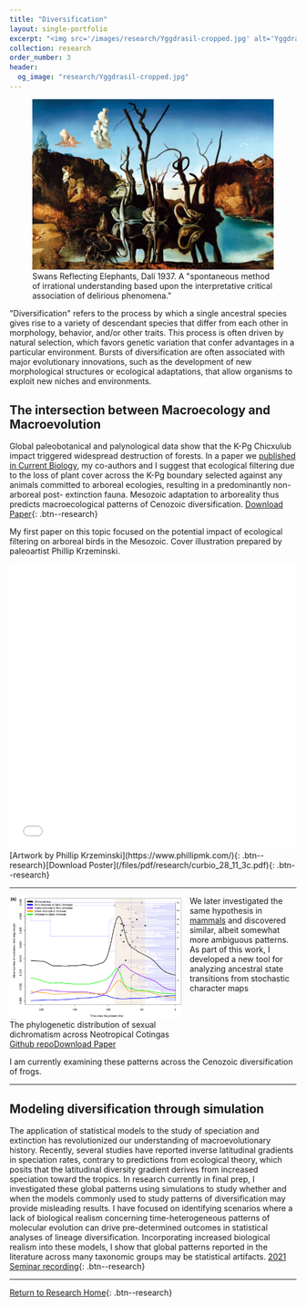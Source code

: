 ```yaml
---
title: "Diversification"
layout: single-portfolio
excerpt: "<img src='/images/research/Yggdrasil-cropped.jpg' alt='Yggdrasil'>"
collection: research
order_number: 3
header: 
  og_image: "research/Yggdrasil-cropped.jpg"
---
```


<figure>
  <img src="/images/research/swans-reflecting-elephants.jpg" alt="Swans Reflecting Elephants by Salvador Dalí"/>
  <figcaption> Swans Reflecting Elephants, Dalí 1937. A "spontaneous method of irrational understanding based upon the interpretative critical association of delirious phenomena."</figcaption>
</figure>

"Diversification" refers to the process by which a single ancestral species gives rise to a variety of descendant species that differ from each other in morphology, behavior, and/or other traits. This process is often driven by natural selection, which favors genetic variation that confer advantages in a particular environment. Bursts of diversification are often associated with major evolutionary innovations, such as the development of new morphological structures or ecological adaptations, that allow organisms to exploit new niches and environments.

## The intersection between Macroecology and Macroevolution

Global paleobotanical and palynological data show that the K-Pg Chicxulub impact triggered widespread destruction of forests. In a paper we [published in Current Biology](https://doi.org/10.1016/j.cub.2018.04.062), my co-authors and I suggest that ecological filtering due to the loss of plant cover across the K-Pg boundary selected against any animals committed to arboreal ecologies, resulting in a predominantly non-arboreal post- extinction fauna. Mesozoic adaptation to arboreality thus predicts macroecological patterns of Cenozoic diversification. [Download Paper](https://github.com/jakeberv/jakeberv.github.io/raw/master/files/pdf/papers/Field_et_al_2018.pdf){: .btn--research}

My first paper on this topic focused on the potential impact of ecological filtering on arboreal birds in the Mesozoic. Cover illustration prepared by paleoartist Phillip Krzeminski.

<head>
  <style>
    /* Hide the iframe on screens narrower than 768px */
    @media (max-width: 768px) {
      iframe {
        display: none;
      }
    }
    /* Show the iframe on screens wider than 768px */
    @media (min-width: 769px) {
      iframe {
        width: 100%;
      }
    }
  </style>
</head>
<body>
  <div style="overflow: auto;">
    <iframe src="/files/pdf/research/curbio_28_11_3c.pdf" width="100%" height="500" frameborder="no" border="0" marginwidth="0" marginheight="0"></iframe>
    [Artwork by Phillip Krzeminski](https://www.phillipmk.com/){: .btn--research}[Download Poster](/files/pdf/research/curbio_28_11_3c.pdf){: .btn--research}
  </div>
</body>

---

<div style="display: flex;">
  <div style="width: 60%; margin-right: 1em;">
    <a href="https://doi.org/10.1002/ece3.8114">
      <img src="/images/research/ece38114-fig-0003-m.jpg" width="100%" style="display: block;"/>
    </a>
    <figcaption style="text-align: left;">The phylogenetic distribution of sexual dichromatism across Neotropical Cotingas</figcaption>
  </div>
  <div style="flex: 1; display: flex; flex-direction: column;">
    <p style="margin-top: 0; align-self: flex-start;">We later investigated the same hypothesis in <a href="https://onlinelibrary.wiley.com/doi/10.1002/ece3.8114">mammals</a> and discovered similar, albeit somewhat more ambiguous patterns. As part of this work, I developed a new tool for analyzing ancestral state transitions from stochastic character maps</p>
  </div>
</div>
<div style="text-align: left;">
<a href="https://github.com/jakeberv/mammal_arboreality" class="btn--research">Github repo</a><a href="https://github.com/jakeberv/jakeberv.github.io/raw/master/files/pdf/papers/Hughes_et_al_2021.pdf" class="btn--research">Download Paper</a>
</div>

I am currently examining these patterns across the Cenozoic diversification of frogs.

---

## Modeling diversification through simulation

The application of statistical models to the study of speciation and extinction has revolutionized our understanding of macroevolutionary history. Recently, several studies have reported inverse latitudinal gradients in speciation rates, contrary to predictions from ecological theory, which posits that the latitudinal diversity gradient derives from increased speciation toward the tropics. In research currently in final prep, I investigated these global patterns using simulations to study whether and when the models commonly used to study patterns of diversification may provide misleading results. I have focused on identifying scenarios where a lack of biological realism concerning time-heterogeneous patterns of molecular evolution can drive pre-determined outcomes in statistical analyses of lineage diversification. Incorporating increased biological realism into these models, I show that global patterns reported in the literature across many taxonomic groups may be statistical artifacts.
[2021 Seminar recording](https://bit.ly/berv_umich_2021){: .btn--research}

---
[Return to Research Home](https://www.jakeberv.com/research){: .btn--research}